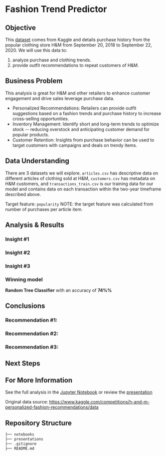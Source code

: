 # Fashion Trend Predictor

## Objective
This [dataset](https://www.kaggle.com/competitions/h-and-m-personalized-fashion-recommendations/data) comes from Kaggle and details purchase history from the popular clothing store H&M from September 20, 2018 to September 22, 2020. We will use this data to:
1. analyze purchase and clothing trends.
2. provide outfit recommendations to repeat customers of H&M.

## Business Problem
This analysis is great for H&M and other retailers to enhance customer engagement and drive sales leverage purchase data.
- Personalized Recommendations: Retailers can provide outfit suggestions based on a fashion trends and purchase history to increase cross-selling opportunities.
- Inventory Management: Identify short and long-term trends to optimize stock -- reducing overstock and anticipating customer demand for popular products.
- Customer Retention: Insights from purchase behavior can be used to target customers with campaigns and deals on trendy items.

## Data Understanding
There are 3 datasets we will explore. `articles.csv` has descriptive data on different articles of clothing sold at H&M, `customers.csv` has metadata on H&M customers, and `transactions_train.csv` is our training data for our model and contains data on each transaction within the two-year timeframe described above.

Target feature: `popularity`
NOTE: the target feature was calculated from number of purchases per article item.

## Analysis & Results

### Insight #1

### Insight #2

### Insight #3

### Winning model
**Random Tree Classifier** with an accuracy of **74%%**

## Conclusions

### Recommendation #1:

### Recommendation #2:

### Recommendation #3:

## Next Steps

## For More Information
See the full analysis in the [Jupyter Notebook](https://github.com/anbitasiregar/fashion-recommendations/tree/main/notebooks) or review the [presentation](https://github.com/anbitasiregar/nasa-asteroid-analysis/blob/main/presentations/Asteroid%20Classification%20Analysis%20Presentation.pdf)

Original data source: https://www.kaggle.com/competitions/h-and-m-personalized-fashion-recommendations/data

## Repository Structure
```bash
├── notebooks
├── presentations
├── .gitignore
├── README.md
```